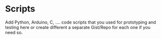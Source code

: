 
# Scripts

Add Python, Arduino, C, .... code scripts that you used for prototyping and testing here or create different a separate Gist/Repo for each one if you need so.
